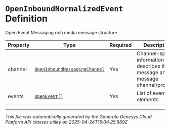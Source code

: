 # `OpenInboundNormalizedEvent` Definition

Open Event Messaging rich media message structure

| Property | Type | Required | Description |
|----------|------|----------|-------------|
| channel | [`OpenInboundMessagingChannel`](openinboundmessagingchannel-definition.md) | Yes | Channel-specific information that describes the message and the message channel/provider. |
| events | [`OpenEvent[]`](openevent-definition.md) | Yes | List of event elements. |

---

*This file was automatically generated by the Generate Genesys Cloud Platform API classes utility on 2025-04-24T15:04:25.589Z*
